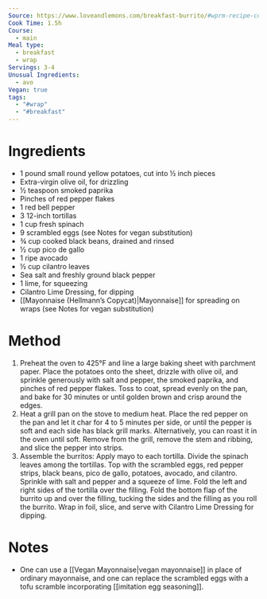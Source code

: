 ```yaml
---
Source: https://www.loveandlemons.com/breakfast-burrito/#wprm-recipe-container-43856
Cook Time: 1.5h
Course:
  - main
Meal type:
  - breakfast
  - wrap
Servings: 3-4
Unusual Ingredients:
  - avo
Vegan: true
tags:
  - "#wrap"
  - "#breakfast"
---
```

# Ingredients

- 1 pound small round yellow potatoes, cut into ½ inch pieces
- Extra-virgin olive oil, for drizzling
- ½ teaspoon smoked paprika
- Pinches of red pepper flakes
- 1 red bell pepper
- 3 12-inch tortillas
- 1 cup fresh spinach
- 9 scrambled eggs (see Notes for vegan substitution)
- ¾ cup cooked black beans, drained and rinsed
- ½ cup pico de gallo
- 1 ripe avocado
- ½ cup cilantro leaves
- Sea salt and freshly ground black pepper
- 1 lime, for squeezing
- Cilantro Lime Dressing, for dipping
- [[Mayonnaise (Hellmann’s Copycat)|Mayonnaise]] for spreading on wraps (see Notes for vegan substitution)

# Method

1. Preheat the oven to 425°F and line a large baking sheet with parchment paper. Place the potatoes onto the sheet, drizzle with olive oil, and sprinkle generously with salt and pepper, the smoked paprika, and pinches of red pepper flakes. Toss to coat, spread evenly on the pan, and bake for 30 minutes or until golden brown and crisp around the edges.
2. Heat a grill pan on the stove to medium heat. Place the red pepper on the pan and let it char for 4 to 5 minutes per side, or until the pepper is soft and each side has black grill marks. Alternatively, you can roast it in the oven until soft. Remove from the grill, remove the stem and ribbing, and slice the pepper into strips.
3. Assemble the burritos: Apply mayo to each tortilla. Divide the spinach leaves among the tortillas. Top with the scrambled eggs, red pepper strips, black beans, pico de gallo, potatoes, avocado, and cilantro. Sprinkle with salt and pepper and a squeeze of lime. Fold the left and right sides of the tortilla over the filling. Fold the bottom flap of the burrito up and over the filling, tucking the sides and the filling as you roll the burrito. Wrap in foil, slice, and serve with Cilantro Lime Dressing for dipping.

# Notes

- One can use a [[Vegan Mayonnaise|vegan mayonnaise]] in place of ordinary mayonnaise, and one can replace the scrambled eggs with a tofu scramble incorporating [[imitation egg seasoning]].